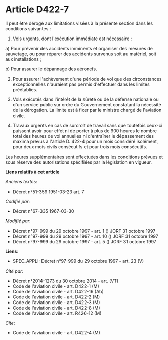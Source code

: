 # Article D422-7

Il peut être dérogé aux limitations visées à la présente section dans les conditions suivantes :

1. Vols urgents, dont l'exécution immédiate est nécessaire :

a) Pour prévenir des accidents imminents et organiser des mesures de sauvetage, ou pour réparer des accidents survenus soit
au matériel, soit aux installations ;

b) Pour assurer le dépannage des aéronefs.

2. Pour assurer l'achèvement d'une période de vol que des circonstances exceptionnelles n'auraient pas permis d'effectuer
dans les limites préétablies.

3. Vols exécutés dans l'intérêt de la sûreté ou de la défense nationale ou d'un service public sur ordre du Gouvernement
constatant la nécessité de la dérogation. La limite est à fixer par le ministre chargé de l'aviation civile.

4. Travaux urgents en cas de surcroît de travail sans que toutefois ceux-ci puissent avoir pour effet ni de porter à plus de
900 heures le nombre total des heures de vol annuelles ni d'entraîner le dépassement des maxima prévus à l'article D. 422-4
pour un mois considéré isolément, pour deux mois civils consécutifs et pour trois mois consécutifs.

Les heures supplémentaires sont effectuées dans les conditions prévues et sous réserve des autorisations spécifiées par la
législation en vigueur.

**Liens relatifs à cet article**

_Anciens textes_:

  - Décret n°51-359 1951-03-23 art. 7

_Codifié par_:

  - Décret n°67-335 1967-03-30

_Modifié par_:

  - Décret n°97-999 du 29 octobre 1997 - art. 1 () JORF 31 octobre 1997
  - Décret n°97-999 du 29 octobre 1997 - art. 10 () JORF 31 octobre 1997
  - Décret n°97-999 du 29 octobre 1997 - art. 5 () JORF 31 octobre 1997

**Liens**:

  - SPEC_APPLI: Décret n°97-999 du 29 octobre 1997 - art. 23 (V)

_Cité par_:

  - Décret n°2014-1273 du 30 octobre 2014 - art. (VT)
  - Code de l'aviation civile - art. D422-1 (M)
  - Code de l'aviation civile - art. D422-16 (Ab)
  - Code de l'aviation civile - art. D422-2 (M)
  - Code de l'aviation civile - art. D422-3 (M)
  - Code de l'aviation civile - art. D422-8 (M)
  - Code de l'aviation civile - art. R426-12 (M)

_Cite_:

  - Code de l'aviation civile - art. D422-4 (M)
